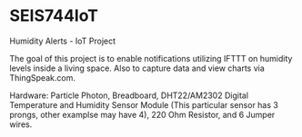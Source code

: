 # SEIS744IoT
Humidity Alerts - IoT Project

The goal of this project is to enable notifications utilizing IFTTT on humidity levels inside a living space.  Also to capture data and view charts via ThingSpeak.com.

Hardware:
Particle Photon,
Breadboard,
DHT22/AM2302 Digital Temperature and Humidity Sensor Module (This particular sensor has 3 prongs, other examplse may have 4),
220 Ohm Resistor,
and 6 Jumper wires.


